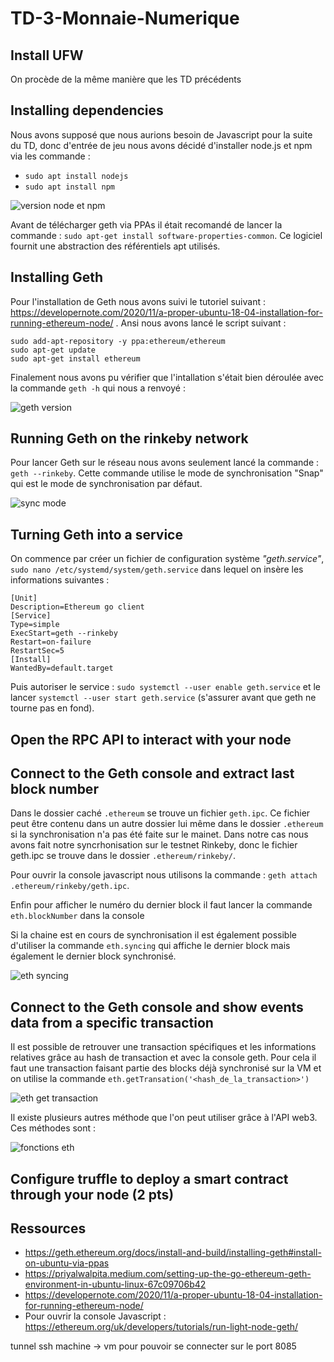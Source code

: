# TD-3-Monnaie-Numerique

## Install UFW 

On procède de la même manière que les TD précédents

## Installing dependencies

Nous avons supposé que nous aurions besoin de Javascript pour la suite du TD, donc d'entrée de jeu nous avons décidé d'installer node.js et npm via les commande :
* `sudo apt install nodejs`
* `sudo apt install npm`

![version node et npm](https://user-images.githubusercontent.com/62909821/135616740-6606814c-a453-47ee-810e-2b1927c096a7.PNG)


Avant de télécharger geth via PPAs il était recomandé de lancer la commande : `sudo apt-get install software-properties-common`. Ce logiciel fournit une abstraction des référentiels apt utilisés.

## Installing Geth 

Pour l'installation de Geth nous avons suivi le tutoriel suivant : https://developernote.com/2020/11/a-proper-ubuntu-18-04-installation-for-running-ethereum-node/ .
Ansi nous avons lancé le script suivant :

```shell
sudo add-apt-repository -y ppa:ethereum/ethereum
sudo apt-get update
sudo apt-get install ethereum
```

Finalement nous avons pu vérifier que l'intallation s'était bien déroulée avec la commande `geth -h` qui nous a renvoyé :

![geth version](https://user-images.githubusercontent.com/62909821/135616717-c7e50aff-9ec2-4cb2-8be8-a8c562a345a2.PNG)

## Running Geth on the rinkeby network

Pour lancer Geth sur le réseau nous avons seulement lancé la commande : `geth --rinkeby`.
Cette commande utilise le mode de synchronisation "Snap" qui est le mode de synchronisation par défaut.

![sync mode](https://user-images.githubusercontent.com/62909821/135617574-fe56b0ae-4806-42e5-a477-1b8c5d67d6ce.PNG)


## Turning Geth into a service 

On commence par créer un fichier de configuration système *"geth.service"*, ``sudo nano /etc/systemd/system/geth.service`` dans lequel on insère les informations suivantes :

```
[Unit]
Description=Ethereum go client
[Service]
Type=simple
ExecStart=geth --rinkeby
Restart=on-failure
RestartSec=5
[Install]
WantedBy=default.target
```

Puis autoriser le service : ``sudo systemctl --user enable geth.service`` et le lancer ``systemctl --user start geth.service`` (s'assurer avant que geth ne tourne pas en fond).

## Open the RPC API to interact with your node 

## Connect to the Geth console and extract last block number

Dans le dossier caché `.ethereum` se trouve un fichier `geth.ipc`. Ce fichier peut être contenu dans un autre dossier lui même dans le dossier `.ethereum` si la synchronisation n'a pas été faite sur le mainet. Dans notre cas nous avons fait notre syncrhonisation sur le testnet Rinkeby, donc le fichier geth.ipc se trouve dans le dossier `.ethereum/rinkeby/`.

Pour ouvrir la console javascript nous utilisons la commande : `geth attach .ethereum/rinkeby/geth.ipc`.

Enfin pour afficher le numéro du dernier block il faut lancer la commande `eth.blockNumber` dans la console

Si la chaine est en cours de synchronisation il est également possible d'utiliser la commande `eth.syncing` qui affiche le dernier block mais également le dernier block synchronisé.

![eth syncing](https://user-images.githubusercontent.com/62909821/135761643-4830151f-2da8-413a-9aba-2107d3f3ecfb.PNG)

## Connect to the Geth console and show events data from a specific transaction 

Il est possible de retrouver une transaction spécifiques et les informations relatives grâce au hash de transaction et avec la console geth.
Pour cela il faut une transaction faisant partie des blocks déjà synchronisé sur la VM et on utilise la commande `eth.getTransation('<hash_de_la_transaction>')`

![eth get transaction](https://user-images.githubusercontent.com/62909821/136461879-888739cf-4c89-43a8-96d1-0e840698d51b.PNG)

Il existe plusieurs autres méthode que l'on peut utiliser grâce à l'API web3. Ces méthodes sont :

![fonctions eth](https://user-images.githubusercontent.com/62909821/136462280-8cf524e0-a4d2-4f07-ab16-6860f27f802f.PNG)

## Configure truffle to deploy a smart contract through your node (2 pts)

## Ressources

* https://geth.ethereum.org/docs/install-and-build/installing-geth#install-on-ubuntu-via-ppas
* https://priyalwalpita.medium.com/setting-up-the-go-ethereum-geth-environment-in-ubuntu-linux-67c09706b42
* https://developernote.com/2020/11/a-proper-ubuntu-18-04-installation-for-running-ethereum-node/
* Pour ouvrir la console Javascript : https://ethereum.org/uk/developers/tutorials/run-light-node-geth/

tunnel ssh machine -> vm pour pouvoir se connecter sur le port 8085
